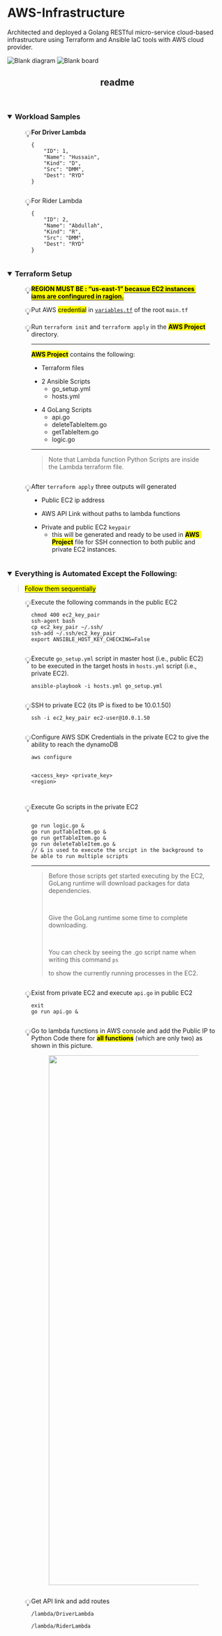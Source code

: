 # AWS-Infrastructure
Architected and deployed a Golang RESTful micro-service cloud-based infrastructure using Terraform and Ansible IaC tools with AWS cloud provider.

![Blank diagram](https://user-images.githubusercontent.com/121128779/209437315-b0fae1f6-8dea-4982-b937-d76e646d712e.png)
![Blank board](https://user-images.githubusercontent.com/121128779/209437319-c9e119af-6fac-4aec-813c-bb45e9e8c291.png)



<body><article id="c633a81e-a6e6-46b2-b6d7-c5291f19dd7b" class="page sans"><header><h1 class="page-title">readme</h1></header><div class="page-body"><p id="ccdd4e1d-e1c1-46c4-b95f-3d2197b08d69" class="">
</p><h3 id="1c261be7-3a6a-4f18-8949-9eb18f4100d0" class=""><details open=""><summary>Workload Samples</summary></details></h3><div class="indented"><figure class="block-color-gray_background callout" style="white-space:pre-wrap;display:flex" id="aa088fb2-ab15-4b08-aaba-0fbf97ede79c"><div style="font-size:1.5em"><span class="icon">💡</span></div><div style="width:100%"><strong>For Driver Lambda</strong><pre id="6faafd13-62c1-4c76-8f3f-13a35e78f118" class="code"><code>{
	"ID": 1,
    "Name": "Hussain",
    "Kind": "D",
    "Src": "DMM",
    "Dest": "RYD"
}</code></pre></div></figure><figure class="block-color-gray_background callout" style="white-space:pre-wrap;display:flex" id="96893455-ccf3-4f01-ba04-6a640131cf0f"><div style="font-size:1.5em"><span class="icon">💡</span></div><div style="width:100%">For Rider Lambda<pre id="0340ba42-3db7-4717-87f3-224103738c29" class="code"><code>{
	"ID": 2,
    "Name": "Abdullah",
    "Kind": "R",
    "Src": "DMM",
    "Dest": "RYD"
}</code></pre></div></figure></div><p id="e12b54a9-e0d0-4b8b-b68b-c67a8abc725a" class="">
</p><h3 id="1caf8fc9-7061-425b-8246-03f2838b1c00" class=""><details open=""><summary>Terraform Setup</summary></details></h3><div class="indented"><figure class="block-color-gray_background callout" style="white-space:pre-wrap;display:flex" id="55bbed9a-e002-4600-8132-9e65dbcaf3da"><div style="font-size:1.5em"><span class="icon">💡</span></div><div style="width:100%"><span style="border-bottom:0.05em solid"><mark class="highlight-red"><strong>REGION MUST BE : “us-east-1” becasue EC2 instances iams are confingured in ragion.</strong></mark></span></div></figure><figure class="block-color-gray_background callout" style="white-space:pre-wrap;display:flex" id="0a76e251-1962-4696-8377-f9e2fec90883"><div style="font-size:1.5em"><span class="icon">💡</span></div><div style="width:100%">Put AWS <mark class="highlight-teal">credential</mark> in <code><a href="http://variables.tf">variables.tf</a></code> of the root <code>main.tf</code></div></figure><figure class="block-color-gray_background callout" style="white-space:pre-wrap;display:flex" id="ee9c4c2e-32de-4836-9d95-940b6038fabf"><div style="font-size:1.5em"><span class="icon">💡</span></div><div style="width:100%">Run <code>terraform init</code> and <code>terraform apply</code> in the <mark class="highlight-red"><strong>AWS Project</strong></mark> directory.<hr id="572eb331-8b2e-4f37-8492-85fced93c574"><p id="86be610f-d499-4cf7-a52a-2bbeb108cda9" class=""><mark class="highlight-red"><strong>AWS Project</strong></mark> contains the following:</p><ul id="10b7a329-59b6-4fb1-8fa9-54078e8161be" class="bulleted-list"><li style="list-style-type:disc">Terraform files</li></ul><ul id="42038232-fe6a-46ab-9a85-6184e94dc87b" class="bulleted-list"><li style="list-style-type:disc">2 Ansible Scripts<ul id="3a9ef4db-d002-460a-98ad-fd770dd3e3b2" class="bulleted-list"><li style="list-style-type:circle">go_setup.yml</li></ul><ul id="dabfc9d1-320f-459d-bd10-6bd79a94549f" class="bulleted-list"><li style="list-style-type:circle">hosts.yml</li></ul></li></ul><ul id="d683b26e-4063-44a3-b9e0-e7d5f6511135" class="bulleted-list"><li style="list-style-type:disc">4 GoLang Scripts<ul id="c21e199b-1220-4bf8-8991-c25715eb419b" class="bulleted-list"><li style="list-style-type:circle">api.go</li></ul><ul id="a5ee927a-98cf-4efb-ac3a-9ad0baca62b0" class="bulleted-list"><li style="list-style-type:circle">deleteTableItem.go</li></ul><ul id="e565a151-6992-4734-a4e8-5d1813b788cf" class="bulleted-list"><li style="list-style-type:circle">getTableItem.go</li></ul><ul id="b23ebae9-dca5-447a-8432-a0d8398449e9" class="bulleted-list"><li style="list-style-type:circle">logic.go</li></ul></li></ul><hr id="c1ece803-2f6b-41e3-8c78-b46793377746"><blockquote id="394514b2-411d-41b8-a375-c84499968cd6" class="">Note that Lambda function Python Scripts are inside the Lambda terraform file.</blockquote></div></figure><figure class="block-color-gray_background callout" style="white-space:pre-wrap;display:flex" id="1822d121-c38d-4db6-80de-95f1a58fdafa"><div style="font-size:1.5em"><span class="icon">💡</span></div><div style="width:100%">After <code>terraform apply</code> three outputs will generated<ul id="a347aaa6-e40c-4515-a709-6ed882d7d4f9" class="bulleted-list"><li style="list-style-type:disc">Public EC2 ip address</li></ul><ul id="d3d9fa4f-e78e-45fd-9115-c2d986bff4fe" class="bulleted-list"><li style="list-style-type:disc">AWS API Link without paths to lambda functions</li></ul><ul id="1167e814-4176-4d4a-9a05-af586daa993d" class="bulleted-list"><li style="list-style-type:disc">Private and public EC2 <code>keypair</code><ul id="9cb4c1cb-8ab0-417f-889a-d40067342887" class="bulleted-list"><li style="list-style-type:circle">this will be generated and ready to be used in <mark class="highlight-red"><strong>AWS Project</strong></mark> file for SSH connection to both public and private EC2 instances.</li></ul></li></ul></div></figure></div><p id="44123faf-788a-4903-b060-722c6ec4a743" class="">
</p><h3 id="fe504287-4cb6-47ba-930e-bf8de18042aa" class=""><details open=""><summary>Everything is Automated Except the Following:</summary></details></h3><div class="indented"><p id="20ee9454-2adc-42df-95fb-17e435fb3a73" class="">
</p><blockquote id="9466df1b-4b97-4031-9d97-5d5865d4c3a2" class=""><span style="border-bottom:0.05em solid"><mark class="highlight-red">Follow them sequentially</mark></span></blockquote><p id="5416dbcf-c910-406a-9153-37e32b932673" class="">
</p><figure class="block-color-gray_background callout" style="white-space:pre-wrap;display:flex" id="4a5076c2-ef1a-4655-a67f-9dce80112144"><div style="font-size:1.5em"><span class="icon">💡</span></div><div style="width:100%">Execute the following commands in the public EC2<pre id="d3402675-3eeb-4b2a-934c-8ec53e0e6de7" class="code"><code>chmod 400 ec2_key_pair
ssh-agent bash
cp ec2_key_pair ~/.ssh/
ssh-add ~/.ssh/ec2_key_pair
export ANSIBLE_HOST_KEY_CHECKING=False</code></pre></div></figure><p id="425c0b11-ae7c-4bc7-8ef6-09a399ccca60" class="">
</p><figure class="block-color-gray_background callout" style="white-space:pre-wrap;display:flex" id="568618ce-1467-42d7-a2a4-bf404aa98155"><div style="font-size:1.5em"><span class="icon">💡</span></div><div style="width:100%">Execute <code>go_setup.yml</code> script in master host (i.e., public EC2) to be executed in the target hosts in <code>hosts.yml</code> script (i.e., private EC2).<pre id="34f82193-c6f5-46dc-b6ca-5c82f1436e92" class="code"><code>ansible-playbook -i hosts.yml go_setup.yml</code></pre></div></figure><p id="8f150167-7abe-444f-b07f-49bd9ddcb5bf" class="">
</p><figure class="block-color-gray_background callout" style="white-space:pre-wrap;display:flex" id="2a7af0fd-f991-4ce4-8817-665dc6d53947"><div style="font-size:1.5em"><span class="icon">💡</span></div><div style="width:100%">SSH to private EC2 (its IP is fixed to be 10.0.1.50)<pre id="0ae37bb9-08c3-4271-a08e-431702f84f4c" class="code"><code>ssh -i ec2_key_pair ec2-user@10.0.1.50</code></pre></div></figure><p id="98911c21-fd51-486d-9ee8-b68913aaa3b4" class="">
</p><figure class="block-color-gray_background callout" style="white-space:pre-wrap;display:flex" id="a79b41ae-fe28-45a1-8db2-28595f8c4ed0"><div style="font-size:1.5em"><span class="icon">💡</span></div><div style="width:100%">Configure AWS SDK Credentials in the private EC2 to give the ability to reach the dynamoDB<pre id="7d68b552-c021-4cd2-b666-f2804c149eac" class="code"><code>aws configure

&lt;access_key&gt;
&lt;private_key&gt;
&lt;region&gt;</code></pre></div></figure><p id="5b154e20-265a-485e-a1e4-98a93084b70a" class="">
</p><figure class="block-color-gray_background callout" style="white-space:pre-wrap;display:flex" id="a210e53f-0034-42ac-aa34-67a3ab8a9c43"><div style="font-size:1.5em"><span class="icon">💡</span></div><div style="width:100%">Execute Go scripts in the private EC2<pre id="348bec3f-dc47-463a-839d-af5b65c64ccc" class="code"><code>
go run logic.go &amp;
go run putTableItem.go &amp;
go run getTableItem.go &amp;
go run deleteTableItem.go &amp;
// &amp; is used to execute the srcipt in the background to be able to run multiple scripts</code></pre><hr id="53a2a277-fff6-4297-96e3-5bbc3269df90"><blockquote id="18ca6597-02b8-4b48-af0f-51670cebe2a6" class="">Before those scripts get started executing by the EC2, GoLang runtime will download packages for data dependencies.<p id="8e160c40-83f0-433d-8f7a-6ec7dd14a04b" class="">
</p><p id="fe0e17f1-5f1c-41ff-be7f-18f0b65e1d4b" class="">Give the GoLang runtime some time to complete downloading.</p><p id="bb634b8a-9d69-4dd2-9879-76b636b4f730" class="">
</p><p id="83e8ba91-9ae3-468f-8565-6fdd89228de5" class="">You can check by seeing the .go script name when writing this command <code>ps</code></p><p id="174f4f74-d060-4381-97fa-0bd25e7de8e7" class="">to show the currently running processes in the EC2.</p></blockquote></div></figure><p id="fa073120-28c8-4591-b6d7-86e9b6f05426" class="">
</p><figure class="block-color-gray_background callout" style="white-space:pre-wrap;display:flex" id="7a825bdc-4756-4d1e-870f-ad51aacd2837"><div style="font-size:1.5em"><span class="icon">💡</span></div><div style="width:100%">Exist from private EC2 and execute <code>api.go</code> in public EC2<pre id="1f250957-4d99-43e2-a200-58310b0e232e" class="code"><code>exit
go run api.go &amp;</code></pre></div></figure><p id="1cebbd74-ac91-46d2-9505-87c1a7bebf14" class="">
</p><figure class="block-color-gray_background callout" style="white-space:pre-wrap;display:flex" id="9f379bf2-cc24-41de-95cb-130fa17fc35c"><div style="font-size:1.5em"><span class="icon">💡</span></div><div style="width:100%">Go to lambda functions in AWS console and add the Public IP to Python Code there for <mark class="highlight-red"><strong>all functions</strong></mark> (which are only two) as shown in this picture.<figure id="6d02a68e-8ebb-482b-a42b-d11fdb2549a4" class="image"><a href="https://user-images.githubusercontent.com/121128779/209437336-2eb36300-d46d-4d21-9d60-0b597c53b9ba.png"><img style="width:1214px" src="https://user-images.githubusercontent.com/121128779/209437336-2eb36300-d46d-4d21-9d60-0b597c53b9ba.png"></a></figure></div></figure><p id="d6f2fd02-f728-4a9f-a7a2-ce6a1faf9fc0" class="">
</p><figure class="block-color-gray_background callout" style="white-space:pre-wrap;display:flex" id="7f2157c3-eb20-4957-af58-7a2631d95b43"><div style="font-size:1.5em"><span class="icon">💡</span></div><div style="width:100%">Get API link and add routes<p id="9d675cf0-40e9-467a-a14c-d33e63fde553" class=""><code>/lambda/DriverLambda</code></p><p id="8178488f-ba33-4ea6-a282-23b5f3583bd4" class=""><code>/lambda/RiderLambda</code></p></div></figure><p id="12b0ecbb-d630-4bbd-a620-eb9cb8dba940" class="">
</p></div><p id="3a212f55-aadd-448e-a293-fe9f709b94da" class="">
</p></div></article></body>
